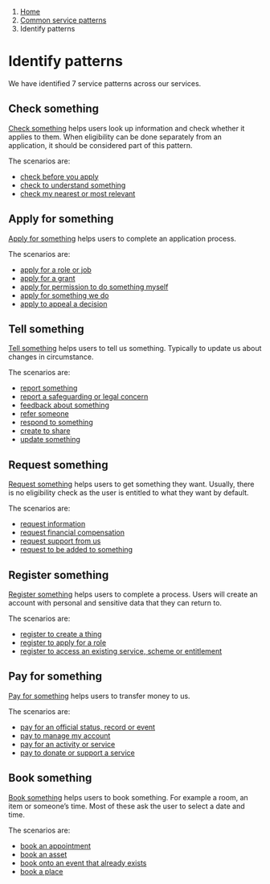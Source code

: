 1. [Home](/docs/core/contents)
2. [Common service patterns](/docs/core/common-service-patterns/overview)
3. Identify patterns

# Identify patterns

We have identified 7 service patterns across our services.

## Check something
[Check something](/docs/core/common-service-patterns/service-patterns/check-something/overview) helps users look up information and check whether it applies to them. When eligibility can be done separately from an application, it should be considered part of this pattern.

The scenarios are:

* [check before you apply](/docs/core/common-service-patterns/service-patterns/check-something/check-before-you-apply/overview)
* [check to understand something](/docs/core/common-service-patterns/service-patterns/check-something/check-to-understand-something/overview)
* [check my nearest or most relevant](/docs/core/common-service-patterns/service-patterns/check-something/check-my-nearest-or-most-relevant/overview)

## Apply for something
[Apply for something](/docs/core/common-service-patterns/service-patterns/apply-for-something/overview) helps users to complete an application process.

The scenarios are:

* [apply for a role or job](/docs/core/common-service-patterns/service-patterns/apply-for-something/apply-for-a-role/overview)
* [apply for a grant](/docs/core/common-service-patterns/service-patterns/apply-for-something/apply-for-a-grant/overview)
* [apply for permission to do something myself](/docs/core/common-service-patterns/service-patterns/apply-for-something/apply-for-permission-to-do-something-myself/overview)
* [apply for something we do](/docs/core/common-service-patterns/service-patterns/apply-for-something/apply-for-something-we-do/overview)
* [apply to appeal a decision](/docs/core/common-service-patterns/service-patterns/apply-for-something/apply-to-appeal-a-decision/overview)

## Tell something
[Tell something](/docs/core/common-service-patterns/service-patterns/tell-something/overview) helps users to tell us something. Typically to update us about changes in circumstance. 

The scenarios are:

* [report something](/docs/core/common-service-patterns/service-patterns/tell-something/report-something/overview)
* [report a safeguarding or legal concern](/docs/core/common-service-patterns/service-patterns/tell-something/report-a-safeguarding-or-legal-concern/overview)
* [feedback about something](/docs/core/common-service-patterns/service-patterns/tell-something/feedback-about-something/overview)
* [refer someone](/docs/core/common-service-patterns/service-patterns/tell-something/refer-someone/overview)
* [respond to something](/docs/core/common-service-patterns/service-patterns/tell-something/respond-to-something/overview)
* [create to share](/docs/core/common-service-patterns/service-patterns/tell-something/create-to-share/overview)
* [update something](/docs/core/common-service-patterns/service-patterns/tell-something/update-something/overview)

## Request something
[Request something](/docs/core/common-service-patterns/service-patterns/request-something/overview) helps users to get something they want. Usually, there is no eligibility check as the user is entitled to what they want by default.

The scenarios are:

* [request information](/docs/core/common-service-patterns/service-patterns/request-something/request-information/overview)
* [request financial compensation](/docs/core/common-service-patterns/service-patterns/request-something/request-financial-compensation/overview)
* [request support from us](/docs/core/common-service-patterns/service-patterns/request-something/request-support-from-us/overview)
* [request to be added to something](/docs/core/common-service-patterns/service-patterns/request-something/request-to-be-added-to-something/overview)

## Register something
[Register something](/docs/core/common-service-patterns/service-patterns/register-something/overview) helps users to complete a process. Users will create an account with personal and sensitive data that they can return to.

The scenarios are:

* [register to create a thing](/docs/core/common-service-patterns/service-patterns/register-something/register-to-create-a-thing/overview)
* [register to apply for a role](/docs/core/common-service-patterns/service-patterns/register-something/register-to-apply-for-a-role/overview)
* [register to access an existing service, scheme or entitlement](/docs/core/common-service-patterns/service-patterns/register-something/register-to-access-an-existing-service-scheme-or-entitlement/overview)

## Pay for something
[Pay for something](/docs/core/common-service-patterns/service-patterns/pay-for-something/overview) helps users to transfer money to us.

The scenarios are:

* [pay for an official status, record or event](/docs/core/common-service-patterns/service-patterns/pay-for-something/pay-for-an-official-status-record-event/overview)
* [pay to manage my account](/docs/core/common-service-patterns/service-patterns/pay-for-something/pay-to-manage-my-account/overview)
* [pay for an activity or service](/docs/core/common-service-patterns/service-patterns/pay-for-something/pay-for-an-activity-or-service/overview)
* [pay to donate or support a service](/docs/core/common-service-patterns/service-patterns/pay-for-something/pay-to-donate-or-support-a-service/overview)

## Book something
[Book something](/docs/core/common-service-patterns/service-patterns/book-something/overview) helps users to book something. For example a room, an item or someone’s time. Most of these ask the user to select a date and time.

The scenarios are:

* [book an appointment](/docs/core/common-service-patterns/service-patterns/book-something/book-an-appointment/overview)
* [book an asset](/docs/core/common-service-patterns/service-patterns/book-something/book-an-asset/overview)
* [book onto an event that already exists](/docs/core/common-service-patterns/service-patterns/book-something/book-onto-an-event-that-already-exists/overview)
* [book a place](/docs/core/common-service-patterns/service-patterns/book-something/book-a-place/overview)
